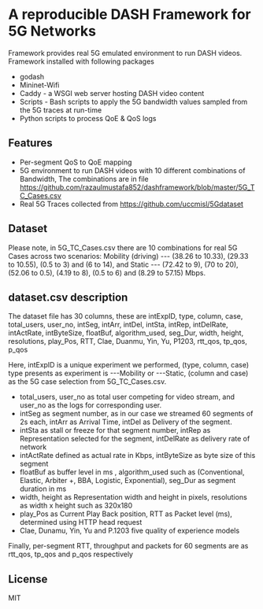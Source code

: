 # A reproducible DASH Framework for 5G Networks


Framework provides real 5G emulated environment to run DASH videos. Framework installed with following packages

  - godash
  - Mininet-Wifi
  - Caddy - a WSGI web server hosting DASH video content
  - Scripts - Bash scripts to apply the 5G bandwidth values sampled from the 5G traces at run-time
  - Python scripts to process QoE & QoS logs

## Features

  - Per-segment QoS to QoE mapping
  - 5G environment to run DASH videos with 10 different combinations of Bandwidth, The combinations are in file https://github.com/razaulmustafa852/dashframework/blob/master/5G_TC_Cases.csv
  - Real 5G Traces collected from https://github.com/uccmisl/5Gdataset

## Dataset
Please note, in 5G_TC_Cases.csv there are 10 combinations for real 5G Cases across two scenarios: Mobility (driving) --- (38.26 to 10.33), (29.33 to 10.55), (0.5 to 3) and (6 to 14), and Static --- (72.42 to 9), (70 to 20), (52.06 to 0.5), (4.19 to 8), (0.5 to 6) and (8.29 to 57.15) Mbps. 

## dataset.csv description
The dataset file has 30 columns, these are 
intExpID,	type,	column,	case,	total_users,	user_no,	intSeg,	intArr,	intDel,	intSta,	intRep,	intDelRate,	intActRate,	intByteSize,	floatBuf,	algorithm_used,	seg_Dur,	width,	height,	resolutions,	play_Pos,	RTT,	Clae,	Duanmu,	Yin,	Yu,	P1203,	rtt_qos,	tp_qos,	p_qos

Here, intExpID is a unique experiment we performed, (type, column, case) type presents as experiment is ---Mobility or ---Static, (column and case) as the 5G case selection from 5G_TC_Cases.csv.
  - total_users, user_no as total user competing for video stream, and user_no as the logs for corresponding user.
  - intSeg as segment number, as in our case we streamed 60 segments of 2s each, intArr as Arrival Time, intDel as Delivery of the segment.
  - intSta as stall or freeze for that segment number, intRep as Representation selected for the segment, intDelRate as delivery rate of network
  - intActRate defined as actual rate in Kbps, intByteSize as byte size of this segment
  - floatBuf as buffer level in ms , algorithm_used such as (Conventional, Elastic, Arbiter +, BBA, Logistic, Exponential), seg_Dur as segment duration in ms
  - width, height as Representation width and height in pixels, resolutions as width x height such as 320x180
  - play_Pos as Current Play Back position, RTT as Packet level (ms), determined using HTTP head request
  - Clae, Dunamu, Yin, Yu and P.1203 five quality of experience models

Finally, per-segment RTT, throughput and packets for 60 segments are as rtt_qos, tp_qos and p_qos respectively




License
----

MIT
